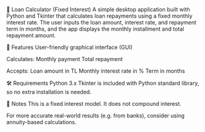📘 Loan Calculator (Fixed Interest)
A simple desktop application built with Python and Tkinter that calculates loan repayments using a fixed monthly interest rate. The user inputs the loan amount, interest rate, and repayment term in months, and the app displays the monthly installment and total repayment amount.

🚀 Features
User-friendly graphical interface (GUI)

Calculates:
Monthly payment
Total repayment

Accepts:
Loan amount in TL
Monthly interest rate in %
Term in months

🛠️ Requirements
Python 3.x
Tkinter is included with Python standard library, so no extra installation is needed.

📌 Notes
This is a fixed interest model. It does not compound interest.

For more accurate real-world results (e.g. from banks), consider using annuity-based calculations.



